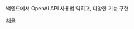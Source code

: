 백엔드에서 OpenAi API 사용법 익히고, 다양한 기능 구현 

[채윤](https://www.notion.so/7bfa1864b9924d2a9917672763379867?pvs=21)